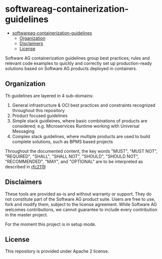 # softwareag-containerization-guidelines

- [softwareag-containerization-guidelines](#softwareag-containerization-guidelines)
  - [Organization](#organization)
  - [Disclaimers](#disclaimers)
  - [License](#license)

Software AG containerization guidelines group best practices, rules and relevant code examples to quickly and correctly set up production-ready solutions based on Software AG products deployed in containers.

## Organization

Th guidelines are layered in 4 sub-domains:

1. General infrastructure & OCI best practices and constraints recognized throughout this repository
2. Product focused guidelines
3. Simple stack guidleines, where basic combinations of products are considered; e.g. Microservices Runtime working with Universal Messaging
4. Complex stack guidelines, where multiple products are used to build complete solutions, such as BPMS based projects

Throughout the documented content, the key words "MUST", "MUST NOT", "REQUIRED", "SHALL", "SHALL NOT", "SHOULD", "SHOULD NOT", "RECOMMENDED", "MAY", and "OPTIONAL" are to be interpreted as described in [rfc2119](https://tools.ietf.org/html/rfc2119)

## Disclaimers

These tools are provided as-is and without warranty or support. They do not constitute part of the Software AG product suite. Users are free to use, fork and modify them, subject to the license agreement. While Software AG welcomes contributions, we cannot guarantee to include every contribution in the master project.

For the moment this project is in setup mode.

## License

This repository is provided under Apache 2 license.
